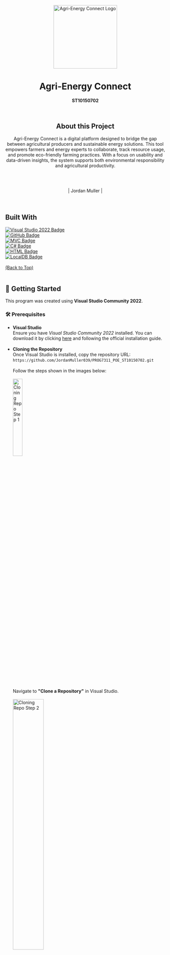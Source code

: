 <p align="center">
  <img src="/README_Files/circleLogo.png" alt="Agri-Energy Connect Logo" width="200"/>
</p>

<h1 align="center">Agri-Energy Connect</h1>
<p align="center"><strong>ST10150702</strong></p>
<br>

<h2 align="center">About this Project</h2>
<p align="center">
Agri-Energy Connect is a digital platform designed to bridge the gap between agricultural producers and sustainable energy solutions. 
This tool empowers farmers and energy experts to collaborate, track resource usage, and promote eco-friendly farming practices. 
With a focus on usability and data-driven insights, the system supports both environmental responsibility and agricultural productivity.
</p>
<br><br>

<p align="center">
| Jordan Muller | <br><br>
 <br>
</p>

<h2>Built With</h2>
<div>
  <a href="https://visualstudio.microsoft.com/vs/" target="_blank">
    <img src="https://img.shields.io/badge/Visual%20Studio%202022-5C2D91?style=for-the-badge&logo=visualstudio&logoColor=white" alt="Visual Studio 2022 Badge">
  </a>
  <br>
  <a href="https://github.com/" target="_blank">
    <img src="https://img.shields.io/badge/GitHub-181717?style=for-the-badge&logo=github&logoColor=white" alt="GitHub Badge">
  </a>
  <br>
  <a href="https://www.techtarget.com/whatis/definition/model-view-controller-MVC" target="_blank">
    <img src="https://img.shields.io/badge/MVC%20Architecture-005571?style=for-the-badge&logo=microsoft&logoColor=white" alt="MVC Badge">
  </a>
  <br>
  <a href="https://dotnet.microsoft.com/en-us/languages/csharp#:~:text=C%23%20is%20a%20modern%2C%20innovative,5%20programming%20languages%20on%20GitHub." target="_blank">
    <img src="https://img.shields.io/badge/C%23-239120?style=for-the-badge&logo=csharp&logoColor=white" alt="C# Badge">
  </a>
  <br>
  <a href="https://en.wikipedia.org/wiki/HTML" target="_blank">
    <img src="https://img.shields.io/badge/HTML5-E34F26?style=for-the-badge&logo=html5&logoColor=white" alt="HTML Badge">
  </a>
  <br>
  <a href="https://learn.microsoft.com/en-us/sql/database-engine/configure-windows/sql-server-express-localdb?view=sql-server-ver16" target="_blank">
    <img src="https://img.shields.io/badge/LocalDB-CC2927?style=for-the-badge&logo=microsoftsqlserver&logoColor=white" alt="LocalDB Badge">
  </a>
  <br><br>
  <a href="#top">(Back to Top)</a>
</div>

<br>
<h2>🚀 Getting Started</h2>

<p>This program was created using <strong>Visual Studio Community 2022</strong>.</p>

<h3>🛠️ Prerequisites</h3>

<ul>
  <li>
    <strong>Visual Studio</strong><br>
    Ensure you have <em>Visual Studio Community 2022</em> installed. You can download it by clicking 
    <a href="https://visualstudio.microsoft.com/vs/" target="_blank">here</a> and following the official installation guide.
  </li>
  <br>
  <li>
    <strong>Cloning the Repository</strong><br>
    Once Visual Studio is installed, copy the repository URL:<br>
    <code>https://github.com/JordanMuller039/PROG7311_POE_ST10150702.git</code>
    <br><br>
    Follow the steps shown in the images below:
    <br><br>
    <img src="README_Files/CloningRepo1.PNG" alt="Cloning Repo Step 1" style="width:25%;"><br>
    Navigate to <strong>"Clone a Repository"</strong> in Visual Studio.
    <br><br>
    <img src="README_Files/CloningRepo2.PNG" alt="Cloning Repo Step 2" style="width:45%;"><br>
    Paste the copied repo URL into the field shown above.
    <br><br>
    <img src="README_Files/CloningRepo3.PNG" alt="Cloning Repo Step 3" style="width:45%;"><br>
    Click <strong>"Clone"</strong> and allow Visual Studio to download the repository.
  </li>
</ul>

  <br>
  <h2>📦 Database Setup</h2>

<p>This project uses <strong>SQLite</strong> as its database engine, and the database file is included in the repository. No additional configuration or setup is required after cloning the project.</p>

<p>After cloning the repository:</p>
<ol>
  <li>Open the solution in <strong>Visual Studio 2022</strong>.</li>
  <li>Build and run the project. The application will connect to the pre-configured SQLite database.</li>
</ol>

<p><strong>✔️ Benefits:</strong></p>
<ul>
  <li>No need to install or configure SQL Server or LocalDB.</li>
  <li>Database schema and seed data are already included.</li>
</ul>

<p><strong>💡 Note:</strong> The database file is located at <code>wwwroot/data/AgriEnergyConnect.db</code>.</p>

<pre>
<code>
"ConnectionStrings": {
  "DefaultConnection": "Data Source=wwwroot/data/AgriEnergyConnect.db"
}
</code>
</pre>


<h2>📘 Usage</h2>

<p>This prototype doesn’t need to be fully functional, but the following pages are available within the project:</p>

<div align="center" style="margin-bottom: 1em;">
  <img src="https://img.shields.io/badge/Login-blue?style=for-the-badge" />
  <img src="https://img.shields.io/badge/Register-green?style=for-the-badge" />
  <img src="https://img.shields.io/badge/Farmer%20View-orange?style=for-the-badge" />
  <img src="https://img.shields.io/badge/Employee%20View-purple?style=for-the-badge" />
  <img src="https://img.shields.io/badge/Admin%20Dashboard-red?style=for-the-badge" />
</div>

<hr>

<h3>🔑 Login Page</h3>
<p>The user lands here first. From here, they can either log in using their credentials or click <strong>Register</strong> if they’re a first-time user.</p>
<img src="README_Files/Login.PNG" alt="Login Page" style="width:35%; display: block; margin: 1em auto;">

<h4>🔐 Login Role Handling</h4>
<p>The following code redirects the user to their respective dashboard based on their assigned role.</p>

<details>
  <summary><strong>View Login Code</strong></summary>
  <pre><code>
[HttpPost]
public async Task&lt;IActionResult&gt; Login(LoginViewModel model)
{
    if (ModelState.IsValid)
    {
        var user = await _userManager.FindByEmailAsync(model.Email);
        if (user == null)
        {
            ModelState.AddModelError(string.Empty, "Invalid login attempt.");
            return View(model);
        }
        var result = await _signInManager.PasswordSignInAsync(user, model.Password, model.RememberMe, false);
        if (result.Succeeded)
        {
            var roles = await _userManager.GetRolesAsync(user);
            if (roles.Contains("Admin"))
                return RedirectToAction("Dashboard", "Admin");
            else if (roles.Contains("Employee"))
                return RedirectToAction("EmployeeView", "Home");
            else if (roles.Contains("Farmer"))
                return RedirectToAction("FarmerView", "Home");
            return RedirectToAction("Index", "Home");
        }
        ModelState.AddModelError(string.Empty, "Invalid login attempt.");
    }
    return View(model);
}
  </code></pre>
</details>

<hr>

<h3>📝 Register Page</h3>
<p>Users must fill in several details to register. Upon successful registration, they’ll be redirected back to the login page to sign in.</p>
<img src="README_Files/Register.PNG" alt="Register Page" style="width:45%; display: block; margin: 1em auto;">

<h4>👤 Register Role & Profile Setup</h4>
<p>This code assigns the <code>Farmer</code> role by default and creates the corresponding profile.</p>

<details>
  <summary><strong>View Register Code</strong></summary>
  <pre><code>
[HttpPost]
public async Task&lt;IActionResult&gt; Register(RegisterViewModel model)
{
    if (!ModelState.IsValid)
        return View(model);
    var user = new ApplicationUser
    {
        UserName = model.Email,
        Email = model.Email,
        FirstName = model.FirstName,
        LastName = model.LastName
    };
    var result = await _userManager.CreateAsync(user, model.Password);
    if (result.Succeeded)
    {
        await _userManager.AddToRoleAsync(user, "Farmer");
        var farmer = new Farmer
        {
            FirstName = model.FirstName,
            LastName = model.LastName,
            Region = model.Region,
            AcceptedPOPPIA = model.AcceptedPOPPIA,
            UserId = user.Id
        };
        _context.Farmers.Add(farmer);
        await _context.SaveChangesAsync();
        await _signInManager.SignInAsync(user, isPersistent: false);
        return RedirectToAction("FarmerView", "Home");
    }
    foreach (var error in result.Errors)
        ModelState.AddModelError(string.Empty, error.Description);
    return View(model);
}
  </code></pre>
</details>

<hr>

<h3>🌾 Farmer View</h3>
<p>This page allows Farmers to manage their products—view, add, or update their listings.</p>
<p>To access the Farmer View, use the pre-seeded login:</p>
<ul>
  <li>Email: <code>Jords@gmail.com</code></li>
  <li>Password: <code>Jords@123</code></li>
</ul>

<img src="README_Files/FarmerView.PNG" alt="Farmer View" style="width:45%; display: block; margin: 1em auto;">

<h4>📦 Add Product Logic (Farmer Only)</h4>
<p>The following code ensures the farmer exists and saves the product to the database.</p>

<details>
  <summary><strong>View AddProduct Code</strong></summary>
  <pre><code>
[HttpPost]
[Authorize(Roles = &quot;Farmer&quot;)]
[ValidateAntiForgeryToken]
public async Task&lt;IActionResult&gt; AddProduct(Product product)
{
    if (ModelState.IsValid)
    {
        try
        {
            var farmerExists = await _context.Farmers
                .AnyAsync(f =&gt; f.FarmerId == product.FarmerId);
            if (!farmerExists)
            {
                ModelState.AddModelError(&quot;&quot;, &quot;Invalid farmer specified&quot;);
                return View(&quot;FarmerView&quot;, product);
            }
            _context.Products.Add(product);
            await _context.SaveChangesAsync();
            TempData[&quot;SuccessMessage&quot;] = $&quot;Product '{product.Name}' added successfully!&quot;;
            return RedirectToAction(&quot;FarmerView&quot;);
        }
        catch (Exception ex)
        {
            _logger.LogError(ex, &quot;Error adding product&quot;);
            ModelState.AddModelError(&quot;&quot;, &quot;Error saving product. Please try again.&quot;);
        }
    }
    var user = await _userManager.GetUserAsync(User);
    var farmer = await _context.Farmers.FirstOrDefaultAsync(f =&gt; f.UserId == user.Id);
    ViewBag.FarmerId = farmer?.FarmerId;
    ViewBag.FarmerFirstName = farmer?.FirstName;
    return View(&quot;FarmerView&quot;, product);
}
  </code></pre>
</details>

<hr>

<h3>👨‍🌾 Employee View</h3>
<p>Employees can view all farmers and products, add new farmers, and filter products by category or farmer.</p>
<p>To access the Employee View, use the pre-seeded login:</p>
<ul>
  <li>Email: <code>JohnM@gmail.com</code></li>
  <li>Password: <code>Emp@123</code></li>
</ul>
<img src="README_Files/EmployeeView.PNG" alt="Employee View" style="width:100%; display: block; margin: 1em auto;">

<hr>

<h3>🛠️ Admin Dashboard</h3>

<p>The Admin Dashboard provides full control over users and product data within the system. A default admin account is pre-seeded for convenience:</p>

<ul>
  <li><strong>Email:</strong> <code>admin@farmcentral.com</code></li>
  <li><strong>Password:</strong> <code>Admin@1234!</code></li>
</ul>

<hr>

<h4>📊 Overview Tab</h4>
<p>After logging in, the Admin is greeted with an overview displaying system statistics and summaries:</p>
<img src="README_Files/AdminDashboard1.PNG" alt="Admin Overview" style="width:100%; display: block; margin: 1em auto;">

<hr>

<h4>👨‍💼 Employees Tab</h4>
<p>This section allows the Admin to view, add, or delete Employees:</p>
<img src="README_Files/AdminDashboard2.PNG" alt="Employees View" style="width:100%; display: block; margin: 1em auto;">

<p>Clicking <strong>"Add Employee"</strong> opens a form to input new employee details:</p>
<img src="README_Files/AdminDashboard3.PNG" alt="Add Employee" style="width:50%; display: block; margin: 1em auto;">

<hr>

<h4>🚜 Farmers Tab</h4>
<p>Admins can manage all Farmer accounts here — create, view, or remove them as needed:</p>
<img src="README_Files/AdminDashboard4.PNG" alt="Farmers View" style="width:100%; display: block; margin: 1em auto;">

<hr>

<h4>🛒 Products Tab</h4>
<p>In this tab, Admins can manage all product records. They can view all products in the system or remove any as needed:</p>
<img src="README_Files/AdminDashboard5.PNG" alt="Products View" style="width:100%; display: block; margin: 1em auto;">

<br>

<h2>🗃️ Database Entries</h2>

<p>
The database is pre-created and seeded with temporary data to ensure the prototype runs smoothly out of the box.
Below are previews of the key seeded tables:
</p>

<hr>

<h4>👨‍🌾 Farmers Table</h4>
<p>Contains all registered farmers, seeded with example users to demonstrate functionality.</p>
<img src="README_Files/SELECT_Farmers.PNG" alt="Farmers Table" style="width:100%; display: block; margin: 1em auto;">

<hr>

<h4>🛒 Products Table</h4>
<p>Displays all products currently stored in the system, each associated with a farmer.</p>
<img src="README_Files/SELECT_Products.PNG" alt="Products Table" style="width:100%; display: block; margin: 1em auto;">

<hr>

<h4>👔 Employees Table</h4>
<p>Includes all employee records managed via the Admin Dashboard.</p>
<img src="README_Files/SELECT_Employees.PNG" alt="Employees Table" style="width:100%; display: block; margin: 1em auto;">

<hr>

<h4>🔐 Roles Table</h4>
<p>Defines user roles used for role-based access control within the system (e.g., Admin, Employee, Farmer).</p>
<img src="README_Files/SELECT_ROLES.PNG" alt="Roles Table" style="width:100%; display: block; margin: 1em auto;">

<br>
<h2>🗺️ Roadmap</h2>

<h3>✅ Completed Features</h3>
<ul>
  <li><strong>Create Working Relational Database</strong> - SQLite database with proper relationships</li>
  <li><strong>Develop Two Distinct Roles (Farmer & Employee)</strong> - Role-based authentication system</li>
  <li><strong>Farmers can Add Products & View Own Products</strong> - Complete CRUD functionality</li>
  <li><strong>Employees can View all Products & Add Farmers</strong> - Administrative features</li>
  <li><strong>Secure Login Functionality with Authentication</strong> - ASP.NET Core Identity</li>
  <li><strong>User-Friendly UX/UI</strong> - Responsive design with intuitive navigation</li>
  <li><strong>Data Validation & Error Checking</strong> - Form validation and error handling</li>
  <li><strong>Populate Database with Sample Data</strong> - Pre-seeded users and products</li>
</ul>

<h3>🔜 Planned Features</h3>
<ul>
  <li><strong>Develop Marketplace</strong> - Trading platform for farmers</li>
  <li><strong>Create Forums Page</strong> - Community discussion board</li>
  <li><strong>Ensure Mobile-Friendly UX/UI</strong> - Enhanced mobile responsiveness</li>
  <li><strong>Create Education Page</strong> - Resources for sustainable farming</li>
</ul>

<h3>📊 Progress</h3>

<div style="margin: 1em 0;">
  <strong>Prototype:</strong><br>
  <img src="https://img.shields.io/badge/Progress-100%25-brightgreen?style=for-the-badge" alt="Prototype Progress">
</div>

<div style="margin: 1em 0;">
  <strong>Full App:</strong><br>
  <img src="https://img.shields.io/badge/Progress-60%25-orange?style=for-the-badge" alt="Full App Progress">
</div>

<a href="#top">(Back to Top)</a>
<br>

<h2>Acknowlegements</h2>
<h3>Reference List</h3>
freeCodeCamp (2024) Model-view architecture: A comprehensive guide. Available at: https://www.freecodecamp.org/news/model-view-architecture/ (Accessed: 7-14 May 2024).
<br><br>
freeCodeCamp (2024) How to write a good README file. Available at: https://www.freecodecamp.org/news/how-to-write-a-good-readme-file/ (Accessed: 7-14 May 2024).
<br><br>
Microsoft (2024) ASP.NET overview. Available at: https://learn.microsoft.com/en-us/aspnet/overview (Accessed: 7-14 May 2024).
<br><br>
Microsoft (2024) Entity Framework documentation. Available at: https://learn.microsoft.com/en-us/aspnet/entity-framework (Accessed: 7-14 May 2024).
<br><br>
Microsoft (2024) Introduction to ASP.NET Identity. Available at: https://learn.microsoft.com/en-us/aspnet/identity/overview/getting-started/introduction-to-aspnet-identity (Accessed: 7-14 May 2024).
<br><br>
SQLite Tutorial (2024) SQLite programming tutorials. Available at: https://www.sqlitetutorial.net/ (Accessed: 7-14 May 2024).
<br><br>
Contentsquare (2024) UX design examples and best practices. Available at: https://contentsquare.com/guides/ux-design/examples/ (Accessed: 7-14 May 2024).
<br><br>
<h3>AI Usage</h3>
In the course of this project, AI tools were utilized as a supplementary resource to aid in understanding and exploring certain coding techniques. These tools were integrated into our workflow to enhance our understanding but were not employed to perform tasks autonomously, ensuring that all development work was carried out by the project team.
<br>
OpenAI: OpenAI, 2025. ChatGPT. Available at: https://openai.com [Accessed 7-14 May 2025].
<br>
Deepseek AI: Deepseek AI, 2025. Deepseek AI. Available at: https://deepseek.ai [Accessed 7-14 May 2025].

